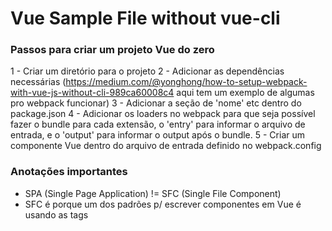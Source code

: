 # Vue Sample File without vue-cli

### Passos para criar um projeto Vue do zero

1 - Criar um diretório para o projeto
2 - Adicionar as dependências necessárias (https://medium.com/@yonghong/how-to-setup-webpack-with-vue-js-without-cli-989ca60008c4 aqui tem um exemplo de algumas pro webpack funcionar)
3 - Adicionar a seção de 'nome' etc dentro do package.json
4 - Adicionar os loaders no webpack para que seja possível fazer o bundle para cada extensão, o 'entry' para informar o arquivo de entrada, e o 'output' para informar o output após o bundle.
5 - Criar um componente Vue dentro do arquivo de entrada definido no webpack.config


### Anotações importantes 
- SPA (Single Page Application) != SFC (Single File Component)
- SFC é porque um dos padrões p/ escrever componentes em Vue é usando as tags <template>, <style> e <script> dentro do mesmo arquivo, possibilitanto html, javascript e css no mesmo arquivo.
- Como os componentes SFC possuem a extensão '.vue' e o navegador não entende isso, nesses casos é necessário realizar a transformação desse arquivo para HTML, JS e CSS antes de enviar pro navegador.
O Webpack faz essa transformação através de loaders e plugins.
- Em casos onde o componentes Vue for usado pontualmente dentro de um arquivo JS, não é necessário que essa transformação seja feita (não é necessário webpack para realizar essa função).
- O 'npm start' usa o webpack porque são arquivos '.vue', ou seja, não podem ser rodados diretamente pelo Node através do npm run.